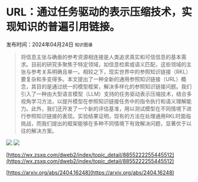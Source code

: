 # URL：通过任务驱动的表示压缩技术，实现知识的普遍引用链接。
发布时间：2024年04月24日
`知识图谱`
> 将信息主张与确凿的参考资源相连接是人类追求真实和可信信息的基本需求。目前的研究多聚焦于特定领域，如信息检索或语义匹配，这些领域的主张与参考关系明确且单一。相较之下，现实世界中的参照知识链接（RKL）要复杂和多变得多。本文提出了一种全新的通用参照知识链接（URL）概念，其目的是通过统一的模型框架，解决多样化的参照知识链接问题。我们引入了一种由大型语言模型（LLM）支持的任务驱动表示压缩技术，结合多视角学习方法，以提升模型在参照知识链接任务中的指令执行和语义理解能力。此外，我们还开发了一个新的评估基准，用以测试模型在不同情境下进行参照知识链接的表现。实验结果证明，现有的方法在处理通用RKL时面临挑战，而我们提出的框架能够在多种不同情境下有效解决问题，显著优于以往的解决方案。

![](https://raw.githubusercontent.com/HuggingAGI/HuggingArxiv/main/paper_images/2404.16248/x1.png)
![](https://raw.githubusercontent.com/HuggingAGI/HuggingArxiv/main/paper_images/2404.16248/x2.png)

[https://wx.zsxq.com/dweb2/index/topic_detail/8855222255445512](https://wx.zsxq.com/dweb2/index/topic_detail/8855222255445512)

[https://arxiv.org/abs/2404.16248](https://arxiv.org/abs/2404.16248)